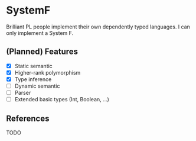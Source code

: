 # SystemF

Brilliant PL people implement their own dependently typed languages.
I can only implement a System F.

## (Planned) Features

- [x] Static semantic
- [x] Higher-rank polymorphism
- [x] Type inference
- [ ] Dynamic semantic
- [ ] Parser
- [ ] Extended basic types (Int, Boolean, ...)

## References

TODO

